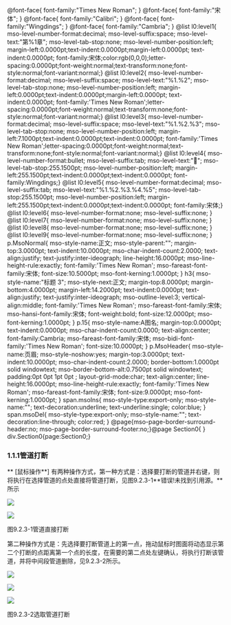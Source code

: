  @font-face{ font-family:"Times New Roman"; } @font-face{ font-family:"宋体"; } @font-face{ font-family:"Calibri"; } @font-face{ font-family:"Wingdings"; } @font-face{ font-family:"Cambria"; } @list l0:level1{ mso-level-number-format:decimal; mso-level-suffix:space; mso-level-text:"第%1章"; mso-level-tab-stop:none; mso-level-number-position:left; margin-left:0.0000pt;text-indent:0.0000pt;margin-left:0.0000pt; text-indent:0.0000pt; font-family:宋体;color:rgb(0,0,0);letter-spacing:0.0000pt;font-weight:normal;text-transform:none;font-style:normal;font-variant:normal;} @list l0:level2{ mso-level-number-format:decimal; mso-level-suffix:space; mso-level-text:"%1.%2"; mso-level-tab-stop:none; mso-level-number-position:left; margin-left:0.0000pt;text-indent:0.0000pt;margin-left:0.0000pt; text-indent:0.0000pt; font-family:'Times New Roman';letter-spacing:0.0000pt;font-weight:normal;text-transform:none;font-style:normal;font-variant:normal;} @list l0:level3{ mso-level-number-format:decimal; mso-level-suffix:space; mso-level-text:"%1.%2.%3"; mso-level-tab-stop:none; mso-level-number-position:left; margin-left:7.1000pt;text-indent:0.0000pt;text-indent:0.0000pt; font-family:'Times New Roman';letter-spacing:0.0000pt;font-weight:normal;text-transform:none;font-style:normal;font-variant:normal;} @list l0:level4{ mso-level-number-format:bullet; mso-level-suffix:tab; mso-level-text:""; mso-level-tab-stop:255.1500pt; mso-level-number-position:left; margin-left:255.1500pt;text-indent:0.0000pt;text-indent:0.0000pt; font-family:Wingdings;} @list l0:level5{ mso-level-number-format:decimal; mso-level-suffix:tab; mso-level-text:"%1.%2.%3.%4.%5"; mso-level-tab-stop:255.1500pt; mso-level-number-position:left; margin-left:255.1500pt;text-indent:0.0000pt;text-indent:0.0000pt; font-family:宋体;} @list l0:level6{ mso-level-number-format:none; mso-level-suffix:none; } @list l0:level7{ mso-level-number-format:none; mso-level-suffix:none; } @list l0:level8{ mso-level-number-format:none; mso-level-suffix:none; } @list l0:level9{ mso-level-number-format:none; mso-level-suffix:none; } p.MsoNormal{ mso-style-name:正文; mso-style-parent:""; margin-top:3.0000pt; text-indent:10.0000pt; mso-char-indent-count:2.0000; text-align:justify; text-justify:inter-ideograph; line-height:16.0000pt; mso-line-height-rule:exactly; font-family:'Times New Roman'; mso-fareast-font-family:宋体; font-size:10.5000pt; mso-font-kerning:1.0000pt; } h3{ mso-style-name:"标题 3"; mso-style-next:正文; margin-top:8.0000pt; margin-bottom:4.0000pt; margin-left:14.2000pt; text-indent:0.0000pt; text-align:justify; text-justify:inter-ideograph; mso-outline-level:3; vertical-align:middle; font-family:'Times New Roman'; mso-fareast-font-family:宋体; mso-hansi-font-family:宋体; font-weight:bold; font-size:12.0000pt; mso-font-kerning:1.0000pt; } p.15{ mso-style-name:A图名; margin-top:0.0000pt; text-indent:0.0000pt; mso-char-indent-count:0.0000; text-align:center; font-family:Cambria; mso-fareast-font-family:宋体; mso-bidi-font-family:'Times New Roman'; font-size:10.0000pt; } p.MsoHeader{ mso-style-name:页眉; mso-style-noshow:yes; margin-top:3.0000pt; text-indent:10.0000pt; mso-char-indent-count:2.0000; border-bottom:1.0000pt solid windowtext; mso-border-bottom-alt:0.7500pt solid windowtext; padding:0pt 0pt 1pt 0pt ; layout-grid-mode:char; text-align:center; line-height:16.0000pt; mso-line-height-rule:exactly; font-family:'Times New Roman'; mso-fareast-font-family:宋体; font-size:9.0000pt; mso-font-kerning:1.0000pt; } span.msoIns{ mso-style-type:export-only; mso-style-name:""; text-decoration:underline; text-underline:single; color:blue; } span.msoDel{ mso-style-type:export-only; mso-style-name:""; text-decoration:line-through; color:red; } @page{mso-page-border-surround-header:no; mso-page-border-surround-footer:no;}@page Section0{ } div.Section0{page:Section0;}

### 1.1.1**管道打断**

** \[鼠标操作**\] 有两种操作方式，第一种方式是：选择要打断的管道并右键，则将执行在选择管道的点处直接将管道打断，见图9.2.3\-1**错误!未找到引用源。**所示

![](file:///C:\Users\pkpm\AppData\Local\Temp\ksohtml8136\wps20.jpg)

![](file:///C:\Users\pkpm\AppData\Local\Temp\ksohtml8136\wps21.jpg)

图9.2.3\-1管道直接打断

第二种操作方式是：先选择要打断管道上的第一点，拖动鼠标时图面将动态显示第二个打断的点距离第一个点的长度，在需要的第二点处左键确认，将执行打断该管道，并将中间段管道删除，见9.2.3\-2所示。

![](file:///C:\Users\pkpm\AppData\Local\Temp\ksohtml8136\wps22.jpg)

![](file:///C:\Users\pkpm\AppData\Local\Temp\ksohtml8136\wps23.jpg)

![](file:///C:\Users\pkpm\AppData\Local\Temp\ksohtml8136\wps24.jpg)

图9.2.3\-2选取管道打断